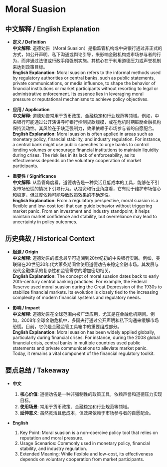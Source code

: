 # Moral Suasion

## 中文解释 / English Explanation

* **定义 / Definition**  
  **中文解释**: 道德劝告（Moral Suasion）是指监管机构或中央银行通过非正式的方式，如公开声明、私下沟通或舆论引导，来影响金融机构或市场参与者的行为，而非通过法律或行政手段强制实施。其核心在于利用道德压力或声誉机制来达到政策目标。  
  **English Explanation**: Moral suasion refers to the informal methods used by regulatory authorities or central banks, such as public statements, private communications, or media influence, to shape the behavior of financial institutions or market participants without resorting to legal or administrative enforcement. Its essence lies in leveraging moral pressure or reputational mechanisms to achieve policy objectives.

* **应用 / Application**  
  **中文解释**: 道德劝告常用于货币政策、金融稳定和行业规范等领域。例如，中央银行可能通过公开演讲呼吁银行控制贷款规模，或在危机时期鼓励金融机构保持流动性。其风险在于缺乏强制力，效果依赖于市场参与者的自愿配合。  
  **English Explanation**: Moral suasion is often applied in areas such as monetary policy, financial stability, and industry regulation. For instance, a central bank might use public speeches to urge banks to control lending volumes or encourage financial institutions to maintain liquidity during crises. The risk lies in its lack of enforceability, as its effectiveness depends on the voluntary cooperation of market participants.

* **重要性 / Significance**  
  **中文解释**: 从监管角度看，道德劝告是一种灵活且低成本的工具，能够在不引发市场恐慌的情况下引导行为。从投资和行业角度看，它有助于维护市场信心和稳定，但过度依赖可能导致政策效果的不确定性。  
  **English Explanation**: From a regulatory perspective, moral suasion is a flexible and low-cost tool that can guide behavior without triggering market panic. From an investment and industry standpoint, it helps maintain market confidence and stability, but overreliance may lead to uncertainty in policy outcomes.

## 历史典故 / Historical Context

* **起源 / Origin**  
  **中文解释**: 道德劝告的概念最早可追溯到20世纪初的中央银行实践。例如，美联储在20世纪30年代大萧条期间曾使用道德劝告来稳定金融市场。其发展与现代金融体系的复杂性和监管需求的增加密切相关。  
  **English Explanation**: The concept of moral suasion dates back to early 20th-century central banking practices. For example, the Federal Reserve used moral suasion during the Great Depression of the 1930s to stabilize financial markets. Its evolution is closely tied to the increasing complexity of modern financial systems and regulatory needs.

* **影响 / Impact**  
  **中文解释**: 道德劝告在全球范围内被广泛应用，尤其是在金融危机期间。例如，2008年全球金融危机中，多国央行通过公开声明和私下沟通来缓解市场恐慌。目前，它仍是金融监管工具箱中的重要组成部分。  
  **English Explanation**: Moral suasion has been widely applied globally, particularly during financial crises. For instance, during the 2008 global financial crisis, central banks in multiple countries used public statements and private communications to alleviate market panic. Today, it remains a vital component of the financial regulatory toolkit.

## 要点总结 / Takeaway

* **中文**  
  1. **核心价值**: 道德劝告是一种非强制性的政策工具，依赖声誉和道德压力实现目标。
  2. **使用场景**: 常用于货币政策、金融稳定和行业规范等领域。
  3. **延伸意义**: 虽然灵活且低成本，但效果依赖于市场参与者的自愿配合。

* **English**  
  1. Key Point: Moral suasion is a non-coercive policy tool that relies on reputation and moral pressure.
  2. Usage Scenarios: Commonly used in monetary policy, financial stability, and industry regulation.
  3. Extended Meaning: While flexible and low-cost, its effectiveness depends on voluntary cooperation from market participants.